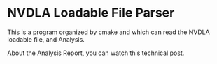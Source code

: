 # NVDLA Loadable File Parser

This is a program organized by cmake and which can read the NVDLA loadable file, and Analysis.

About the Analysis Report, you can watch this technical [post](https://leiblog.wang/NVDLA-Parser-Loadable-Analysis/).